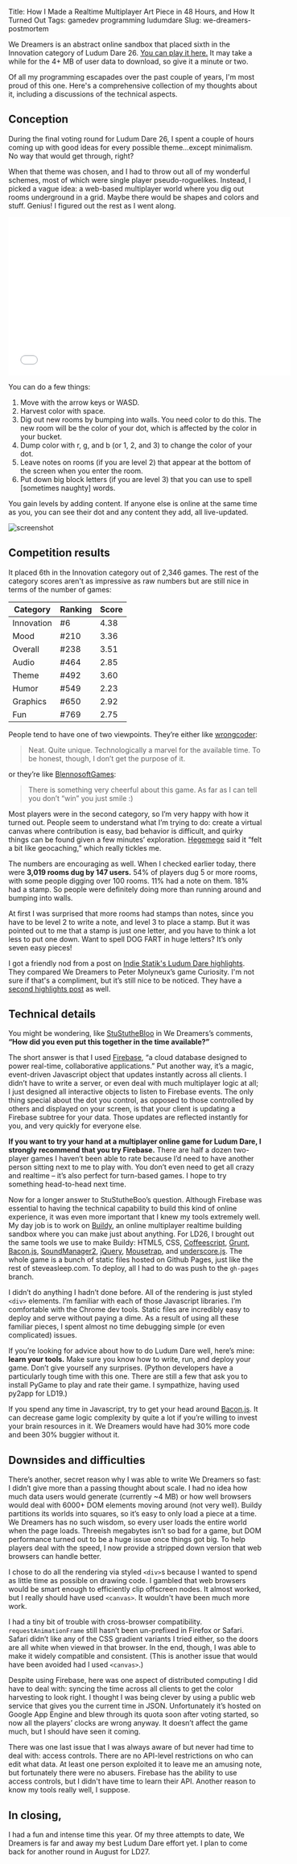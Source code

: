 Title: How I Made a Realtime Multiplayer Art Piece in 48 Hours, and How It Turned Out
Tags: gamedev programming ludumdare
Slug: we-dreamers-postmortem

We Dreamers is an abstract online sandbox that placed sixth in the Innovation
category of Ludum Dare 26.
[You can play it here.](http://steveasleep.com/we_dreamers_2) It may take a
while for the 4+ MB of user data to download, so give it a minute or two.

Of all my programming escapades over the past couple of years, I'm most proud
of this one. Here's a comprehensive collection of my thoughts about it,
including a discussions of the technical aspects.

## Conception

During the final voting round for Ludum Dare 26, I spent a couple of hours
coming up with good ideas for every possible theme…except minimalism. No way
that would get through, right?

When that theme was chosen, and I had to throw out all of my wonderful schemes,
most of which were single player pseudo-roguelikes. Instead, I picked a vague
idea: a web-based multiplayer world where you dig out rooms underground in a
grid. Maybe there would be shapes and colors and stuff. Genius! I figured out
the rest as I went along.

<iframe width="560" height="315" src="//www.youtube.com/embed/2bmRw-QD1Bs" frameborder="0" allowfullscreen></iframe>

You can do a few things:

1. Move with the arrow keys or WASD.
2. Harvest color with space.
3. Dig out new rooms by bumping into walls. You need color to do this. The new 
   room will be the color of your dot, which is affected by the color in your 
   bucket.
4. Dump color with r, g, and b (or 1, 2, and 3) to change the color of your dot.
5. Leave notes on rooms (if you are level 2) that appear at the bottom of the 
   screen when you enter the room.
6. Put down big block letters (if you are level 3) that you can use to spell 
   [sometimes naughty] words.

You gain levels by adding content. If anyone else is online at the same time as
you, you can see their dot and any content they add, all live-updated.

![screenshot](http://www.ludumdare.com/compo/wp-content/uploads/2013/05/2m-300x207.png)

## Competition results

It placed 6th in the Innovation category out of 2,346 games. The rest of the
category scores aren't as impressive as raw numbers but are still nice in terms
of the number of games:

Category   | Ranking | Score
---------- | --------|------
Innovation | #6      | 4.38
Mood       | #210    | 3.36
Overall    | #238    | 3.51
Audio      | #464    | 2.85
Theme      | #492    | 3.60
Humor      | #549    | 2.23
Graphics   | #650    | 2.92
Fun        | #769    | 2.75

People tend to have one of two viewpoints. They’re either like
[wrongcoder](http://www.ludumdare.com/compo/ludum-dare-26/?action=preview&uid=22915):

> Neat. Quite unique. Technologically a marvel for the available time. To be
> honest, though, I don’t get the purpose of it.

or they’re like [BlennosoftGames](http://www.ludumdare.com/compo/ludum-dare-26/?action=preview&uid=8308):

> There is something very cheerful about this game. As far as I can tell you
> don’t “win” you just smile :)

Most players were in the second category, so I’m very happy with how it turned
out. People seem to understand what I’m trying to do: create a virtual canvas
where contribution is easy, bad behavior is difficult, and quirky things can be
found given a few minutes’ exploration.
[Hegemege](http://www.ludumdare.com/compo/ludum-dare-26/?action=preview&uid=11022)
said it “felt a bit like geocaching,” which really tickles me.

The numbers are encouraging as well. When I checked earlier today, there were
**3,019 rooms dug by 147 users.** 54% of players dug 5 or more rooms, with some
people digging over 100 rooms. 11% had a note on them. 18% had a stamp. So
people were definitely doing more than running around and bumping into walls.

At first I was surprised that more rooms had stamps than notes, since you have
to be level 2 to write a note, and level 3 to place a stamp. But it was pointed
out to me that a stamp is just one letter, and you have to think a lot less to
put one down. Want to spell DOG FART in huge letters? It’s only seven easy
pieces!

I got a friendly nod from a post on [Indie Statik's Ludum Dare
highlights](http://indiestatik.com/2013/04/29/ludum-dare-26/). They compared We
Dreamers to Peter Molyneux’s game Curiosity. I'm not sure if that's a
compliment, but it’s still nice to be noticed. They have a [second highlights
post](http://indiestatik.com/2013/05/02/ludum-dare-25-part-2/) as well.

## Technical details

You might be wondering, like
[StuStutheBloo](http://www.ludumdare.com/compo/ludum-dare-26/?action=preview&uid=20822)
in We Dreamers’s comments, **“How did you even put this together in the time
available?”**

The short answer is that I used [Firebase](https://www.firebase.com/), “a cloud
database designed to power real-time, collaborative applications.” Put another
way, it’s a magic, event-driven Javascript object that updates instantly across
all clients. I didn’t have to write a server, or even deal with much
multiplayer logic at all; I just designed all interactive objects to listen to
Firebase events. The only thing special about the dot you control, as opposed
to those controlled by others and displayed on your screen, is that your client
is updating a Firebase subtree for your data. Those updates are reflected
instantly for you, and very quickly for everyone else.

**If you want to try your hand at a multiplayer online game for Ludum Dare, I
strongly recommend that you try Firebase.** There are half a dozen two-player
games I haven’t been able to rate because I’d need to have another person
sitting next to me to play with. You don’t even need to get all crazy and
realtime – it’s also perfect for turn-based games. I hope to try something
head-to-head next time.

Now for a longer answer to StuStutheBoo’s question. Although Firebase was
essential to having the technical capability to build this kind of online
experience, it was even more important that I knew my tools extremely well. My
day job is to work on [Buildy](http://playbuildy.com/), an online multiplayer
realtime building sandbox where you can make just about anything. For LD26, I
brought out the same tools we use to make Buildy: HTML5, CSS,
[Coffeescript](http://coffeescript.org/), [Grunt](http://gruntjs.com/),
[Bacon.js](https://github.com/raimohanska/bacon.js),
[SoundManager2](http://www.schillmania.com/projects/soundmanager2/),
[jQuery](http://jquery.com/), [Mousetrap](http://craig.is/killing/mice), and
[underscore.js](http://underscorejs.org/). The whole game is a bunch of static
files hosted on Github Pages, just like the rest of steveasleep.com.  To
deploy, all I had to do was push to the `gh-pages` branch.

I didn’t do anything I hadn’t done before. All of the rendering is just styled
`<div>` elements. I’m familiar with each of those Javascript libraries. I’m
comfortable with the Chrome dev tools. Static files are incredibly easy to
deploy and serve without paying a dime. As a result of using all these familiar
pieces, I spent almost no time debugging simple (or even complicated) issues.

If you’re looking for advice about how to do Ludum Dare well, here’s mine:
**learn your tools.** Make sure you know how to write, run, and deploy your
game.  Don’t give yourself any surprises. (Python developers have a
particularly tough time with this one. There are still a few that ask you to
install PyGame to play and rate their game. I sympathize, having used py2app
for LD19.)

If you spend any time in Javascript, try to get your head around
[Bacon.js](https://github.com/raimohanska/bacon.js). It can decrease game logic
complexity by quite a lot if you’re willing to invest your brain resources in
it. We Dreamers would have had 30% more code and been 30% buggier without it.

## Downsides and difficulties

There’s another, secret reason why I was able to write We Dreamers so fast: I
didn’t give more than a passing thought about scale. I had no idea how much
data users would generate (currently ~4 MB) or how well browsers would deal
with 6000+ DOM elements moving around (not very well). Buildy partitions its
worlds into squares, so it’s easy to only load a piece at a time. We Dreamers
has no such wisdom, so every user loads the entire world when the page loads.
Threeish megabytes isn’t so bad for a game, but DOM performance turned out to
be a huge issue once things got big. To help players deal with the speed, I now
provide a stripped down version that web browsers can handle better.

I chose to do all the rendering via styled `<div>`s because I wanted to spend
as little time as possible on drawing code. I gambled that web browsers would
be smart enough to efficiently clip offscreen nodes. It almost worked, but I
really should have used `<canvas>`. It wouldn't have been much more work.

I had a tiny bit of trouble with cross-browser compatibility.
`requestAnimationFrame` still hasn’t been un-prefixed in Firefox or Safari.
Safari didn’t like any of the CSS gradient variants I tried either, so the
doors are all white when viewed in that browser. In the end, though, I was able
to make it widely compatible and consistent. (This is another issue that would
have been avoided had I used `<canvas>`.)

Despite using Firebase, here was one aspect of distributed computing I did have
to deal with: syncing the time across all clients to get the color harvesting
to look right. I thought I was being clever by using a public web service that
gives you the current time in JSON. Unfortunately it’s hosted on Google App
Engine and blew through its quota soon after voting started, so now all the
players’ clocks are wrong anyway. It doesn’t affect the game much, but I should
have seen it coming.

There was one last issue that I was always aware of but never had time to deal
with: access controls. There are no API-level restrictions on who can edit what
data. At least one person exploited it to leave me an amusing note, but
fortunately there were no abusers. Firebase has the ability to use access
controls, but I didn't have time to learn their API. Another reason to know
my tools really well, I suppose.

## In closing,

I had a fun and intense time this year. Of my three attempts to date, We
Dreamers is far and away my best Ludum Dare effort yet. I plan to come back for
another round in August for LD27.
